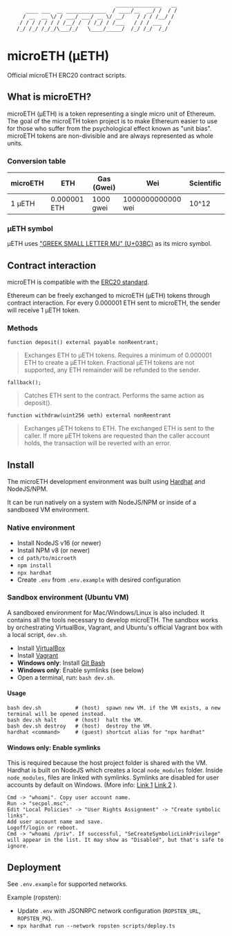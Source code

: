 ```
                                   _______________   __
      ____ ___  __ _____________  / ____/__  __/ /  / /
     / __  __ \/ / ___/ ___/ __ \/ __/    / / / /__/ /
    / / / / / / / /__/ /  / /_/ / /___   / / / ___  /
   /_/ /_/ /_/_/\___/_/   \____/_____/  /_/ /_/  /_/

```

# microETH (μETH)

Official microETH ERC20 contract scripts.

## What is microETH?

microETH (μETH) is a token representing a single micro unit of Ethereum. The goal of the microETH token project is to make Ethereum easier to use for those who suffer from the psychological effect known as "unit bias". microETH tokens are non-divisible and are always represented as whole units.

### Conversion table

| microETH      | ETH           | Gas (Gwei)        | Wei               | Scientific    |
| ------------- | ------------- | -------------     | -------------     | ------------- |
| 1 μETH        | 0.000001 ETH  | 1000 gwei         | 1000000000000 wei | 10^12         |

### μETH symbol

μETH uses ["GREEK SMALL LETTER MU" (U+03BC)](https://en.wikipedia.org/wiki/Mu_(letter)#Character_encodings) as its micro symbol.

## Contract interaction

microETH is compatible with the [ERC20 standard](https://ethereum.org/en/developers/docs/standards/tokens/erc-20/).

Ethereum can be freely exchanged to microETH (μETH) tokens through contract interaction. For every 0.000001 ETH sent to microETH, the sender will receive 1 μETH token.

### Methods

```
function deposit() external payable nonReentrant;
```
> Exchanges ETH to μETH tokens. Requires a minimum of 0.000001 ETH to create a μETH token. Fractional μETH tokens are not supported, any ETH remainder will be refunded to the sender.


```
fallback();
```
> Catches ETH sent to the contract. Performs the same action as deposit().

```
function withdraw(uint256 ueth) external nonReentrant
```
> Exchanges μETH tokens to ETH. The exchanged ETH is sent to the caller. If more μETH tokens are requested than the caller account holds, the transaction will be reverted with an error.

## Install

The microETH development environment was built using [Hardhat](https://hardhat.org/) and NodeJS/NPM.

It can be run natively on a system with NodeJS/NPM or inside of a sandboxed VM environment.

### Native environment

* Install NodeJS v16 (or newer)
* Install NPM v8 (or newer)
* `cd path/to/microeth`
* `npm install`
* `npx hardhat`
* Create `.env` from `.env.example` with desired configuration

### Sandbox environment (Ubuntu VM)

A sandboxed environment for Mac/Windows/Linux is also included. It contains all the tools necessary to develop microETH. The sandbox works by orchestrating VirtualBox, Vagrant, and Ubuntu's official Vagrant box with a local script, `dev.sh`.

* Install [VirtualBox](https://www.virtualbox.org/wiki/Downloads)
* Install [Vagrant](https://www.vagrantup.com/downloads)
* **Windows only**: Install [Git Bash](https://gitforwindows.org/)
* **Windows only**: Enable symlinks (see below)
* Open a terminal, run: `bash dev.sh`.

#### Usage

```
bash dev.sh           # (host)  spawn new VM. if the VM exists, a new terminal will be opened instead.
bash dev.sh halt      # (host)  halt the VM.
bash dev.sh destroy   # (host)  destroy the VM.
hardhat <command>     # (guest) shortcut alias for "npx hardhat"
```

#### Windows only: Enable symlinks

This is required because the host project folder is shared with the VM. Hardhat is built on NodeJS which creates a local `node_modules` folder. Inside `node_modules`, files are linked with symlinks. Symlinks are disabled for user accounts by default on Windows. (More info: [Link 1](https://www.speich.net/articles/en/2018/12/24/virtualbox-6-how-to-enable-symlinks-in-a-linux-guest-os/) [Link 2](https://github.com/npm/npm/issues/992#issuecomment-289935776) ).

```
Cmd -> "whoami". Copy user account name.
Run -> "secpol.msc".
Edit "Local Policies" -> "User Rights Assignment" -> "Create symbolic links".
Add user account name and save.
Logoff/login or reboot.
Cmd -> "whoami /priv". If successful, "SeCreateSymbolicLinkPrivilege" will appear in the list. It may show as "Disabled", but that's safe to ignore.
```

## Deployment

See `.env.example` for supported networks.

Example (ropsten):

* Update `.env` with JSONRPC network configuration (`ROPSTEN_URL`, `ROPSTEN_PK`).
* `npx hardhat run --network ropsten scripts/deploy.ts`
